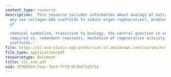 ```yaml
---
content_type: resource
description: 'This resource includes information about analogs of extracellular matrix,
  why use collagen-GAG scaffolds to induce organ regeneration?, problems and advantages
  of

  chemical symbolism, transition to biology, the central question in organ synthesis,
  required vs. redundant reactants, mechanism of regenerative activity of collagen-GAG
  scaffolds.'
file: https://ol-ocw-studio-app-production.s3.amazonaws.com/courses/hst-535-principles-and-practice-of-tissue-engineering-fall-2004/3f9809447eacfec9f7f3053bd72d5f14_s1c_ecm.pdf
file_type: application/pdf
resourcetype: Document
title: s1c_ecm.pdf
uid: 3f980944-7eac-fec9-f7f3-053bd72d5f14
---
```

